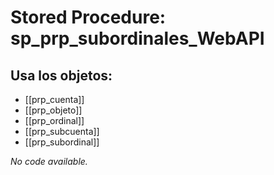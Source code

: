 # Stored Procedure: sp_prp_subordinales_WebAPI

## Usa los objetos:
- [[prp_cuenta]]
- [[prp_objeto]]
- [[prp_ordinal]]
- [[prp_subcuenta]]
- [[prp_subordinal]]

*No code available.*
